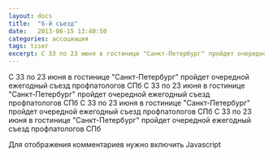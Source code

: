 ```yaml
---
layout: docs
title:  "6-й съезд"
date:   2013-06-15 13:40:50
categories: ассоциация
tags: tiser
excerpt: С 33 по 23 июня в гостинице "Санкт-Петербург" пройдет очередной ежегодный съезд профпатологов СПб 
---
```


С 33 по 23 июня в гостинице "Санкт-Петербург" пройдет очередной ежегодный съезд профпатологов СПб С 33 по 23 июня в гостинице "Санкт-Петербург" пройдет очередной ежегодный съезд профпатологов СПб С 33 по 23 июня в гостинице "Санкт-Петербург" пройдет очередной ежегодный съезд профпатологов СПб С 33 по 23 июня в гостинице "Санкт-Петербург" пройдет очередной ежегодный съезд профпатологов СПб


<!-- KAMENT -->
<div id="kament_comments"></div>
<script type="text/javascript">
  /* * * НАСТРОЙКА * * */
	var kament_subdomain = 'profpatolog';

	/* * * НЕ МЕНЯЙТЕ НИЧЕГО НИЖЕ ЭТОЙ СТРОКИ * * */
	(function() {
		var node = document.createElement('script'); node.type = 'text/javascript'; node.async = true;
		node.src = 'http://' + kament_subdomain + '.svkament.ru/js/embed.js';
		(document.getElementsByTagName('head')[0] || document.getElementsByTagName('body')[0]).appendChild(node);
	})();
</script>
<noscript>Для отображения комментариев нужно включить Javascript</noscript>
<!-- /KAMENT -->
